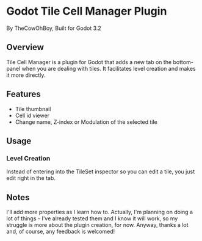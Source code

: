 # Godot Tile Cell Manager Plugin
By TheCowOhBoy, Built for Godot 3.2

## Overview
Tile Cell Manager is a plugin for Godot that adds a new tab on the bottom-panel when you are dealing with tiles. It facilitates level creation and makes it more directly.

## Features
* Tile thumbnail
* Cell id viewer
* Change name, Z-index or Modulation of the selected tile

## Usage

### Level Creation
Instead of entering into the TileSet inspector so you can edit a tile, you just edit right in the tab.

## Notes
I'll add more properties as I learn how to. 
Actually, I'm planning on doing a lot of things - I've already tested them and I know it will work, so my struggle is more about the plugin creation, for now.
Anyway, thanks a lot and, of course, any feedback is welcomed!
